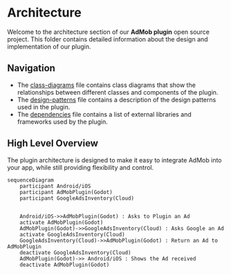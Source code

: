 # Architecture
Welcome to the architecture section of our **AdMob plugin** open source project. This folder contains detailed information about the design and implementation of our plugin.

## Navigation
- The [class-diagrams](class-diagrams.md) file contains class diagrams that show the relationships between different classes and components of the plugin.
- The [design-patterns](design-patterns.md) file contains a description of the design patterns used in the plugin.
- The [dependencies](dependencies.md) file contains a list of external libraries and frameworks used by the plugin.

## High Level Overview 
The plugin architecture is designed to make it easy to integrate AdMob into your app, while still providing flexibility and control.

```mermaid
sequenceDiagram
    participant Android/iOS
    participant AdMobPlugin(Godot)
    participant GoogleAdsInventory(Cloud)
    
    
    Android/iOS->>AdMobPlugin(Godot) : Asks to Plugin an Ad
    activate AdMobPlugin(Godot)
    AdMobPlugin(Godot)->>GoogleAdsInventory(Cloud) : Asks Google an Ad
    activate GoogleAdsInventory(Cloud)
    GoogleAdsInventory(Cloud)->>AdMobPlugin(Godot) : Return an Ad to AdMobPlugin
    deactivate GoogleAdsInventory(Cloud)
    AdMobPlugin(Godot)->> Android/iOS : Shows the Ad received
    deactivate AdMobPlugin(Godot)
```

